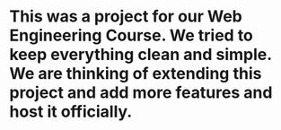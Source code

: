 # This was a project for our Web Engineering Course. We tried to keep everything clean and simple. We are thinking of extending this project and add more features and host it officially. 
